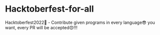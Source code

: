 # Hacktoberfest-for-all
Hacktoberfest2022🥳 - Contribute given programs in every language😎 you want, every PR will be accepted😍!!!
